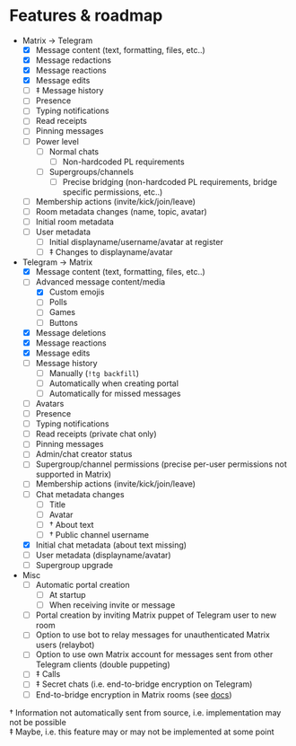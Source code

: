 # Features & roadmap

* Matrix → Telegram
  * [x] Message content (text, formatting, files, etc..)
  * [x] Message redactions
  * [x] Message reactions
  * [x] Message edits
  * [ ] ‡ Message history
  * [ ] Presence
  * [ ] Typing notifications
  * [ ] Read receipts
  * [ ] Pinning messages
  * [ ] Power level
    * [ ] Normal chats
      * [ ] Non-hardcoded PL requirements
    * [ ] Supergroups/channels
      * [ ] Precise bridging (non-hardcoded PL requirements, bridge specific permissions, etc..)
  * [ ] Membership actions (invite/kick/join/leave)
  * [ ] Room metadata changes (name, topic, avatar)
  * [ ] Initial room metadata
  * [ ] User metadata
    * [ ] Initial displayname/username/avatar at register
    * [ ] ‡ Changes to displayname/avatar
* Telegram → Matrix
  * [x] Message content (text, formatting, files, etc..)
  * [ ] Advanced message content/media
    * [x] Custom emojis
    * [ ] Polls
    * [ ] Games
    * [ ] Buttons
  * [x] Message deletions
  * [x] Message reactions
  * [x] Message edits
  * [ ] Message history
    * [ ] Manually (`!tg backfill`)
    * [ ] Automatically when creating portal
    * [ ] Automatically for missed messages
  * [ ] Avatars
  * [ ] Presence
  * [ ] Typing notifications
  * [ ] Read receipts (private chat only)
  * [ ] Pinning messages
  * [ ] Admin/chat creator status
  * [ ] Supergroup/channel permissions (precise per-user permissions not supported in Matrix)
  * [ ] Membership actions (invite/kick/join/leave)
  * [ ] Chat metadata changes
    * [ ] Title
    * [ ] Avatar
    * [ ] † About text
    * [ ] † Public channel username
  * [x] Initial chat metadata (about text missing)
  * [ ] User metadata (displayname/avatar)
  * [ ] Supergroup upgrade
* Misc
  * [ ] Automatic portal creation
    * [ ] At startup
    * [ ] When receiving invite or message
  * [ ] Portal creation by inviting Matrix puppet of Telegram user to new room
  * [ ] Option to use bot to relay messages for unauthenticated Matrix users (relaybot)
  * [ ] Option to use own Matrix account for messages sent from other Telegram clients (double puppeting)
  * [ ] ‡ Calls
  * [ ] ‡ Secret chats (i.e. end-to-bridge encryption on Telegram)
  * [ ] End-to-bridge encryption in Matrix rooms (see [docs](https://docs.mau.fi/bridges/general/end-to-bridge-encryption.html))

† Information not automatically sent from source, i.e. implementation may not be possible  
‡ Maybe, i.e. this feature may or may not be implemented at some point

